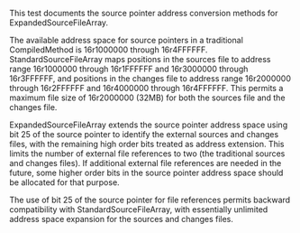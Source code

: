 This test documents the source pointer address conversion methods for ExpandedSourceFileArray.The available address space for source pointers in a traditional CompiledMethod is 16r1000000 through 16r4FFFFFF. StandardSourceFileArray maps positions in the sources file to address range 16r1000000 through 16r1FFFFFF and 16r3000000 through 16r3FFFFFF, and positions in the changes file to address range 16r2000000 through 16r2FFFFFF and 16r4000000 through 16r4FFFFFF. This permits a maximum file size of 16r2000000 (32MB) for both the sources file and the changes file. ExpandedSourceFileArray extends the source pointer address space using bit 25 of the source pointer to identify the external sources and changes files, with the remaining high order bits treated as address extension. This limits the number of external file references to two (the traditional sources and changes files). If additional external file references are needed in the future, some higher order bits in the source pointer address space should be allocated for that purpose.The use of bit 25 of the source pointer for file references permits backward compatibility with StandardSourceFileArray, with essentially unlimited address space expansion for the sources and changes files.